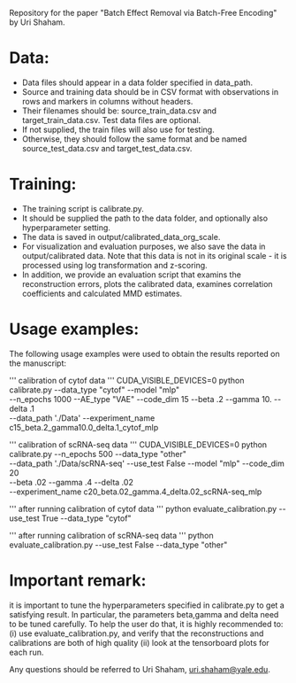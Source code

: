 

Repository for the paper "Batch Effect Removal via Batch-Free Encoding" by Uri Shaham.

# Data:
* Data files should appear in a data folder specified in data_path.
* Source and training data should be in CSV format with observations in rows and markers in columns without headers. 
* Their filenames should be: source_train_data.csv and target_train_data.csv. Test data files are optional. 
* If not supplied, the train files will also use for testing. 
* Otherwise, they should follow the same format and be named source_test_data.csv and target_test_data.csv.

# Training:
* The training script is calibrate.py. 
* It should be supplied the path to the data folder, and optionally also hyperparameter setting.
* The data is saved in output/calibrated_data_org_scale.
* For visualization and evaluation purposes, we also save the data in output/calibrated data. Note that this data is not in its original scale - it is processed using log transformation and z-scoring.
* In addition, we provide an evaluation script that examins the reconstruction errors, plots the calibrated data, examines correlation coefficients and calculated MMD estimates.


# Usage examples:
The following usage examples were used to obtain the results reported on the manuscript:

''' calibration of cytof data '''
CUDA_VISIBLE_DEVICES=0 python calibrate.py --data_type "cytof" --model "mlp" \
--n_epochs 1000 --AE_type "VAE" --code_dim 15 --beta .2 --gamma 10. --delta .1 \
--data_path './Data'  --experiment_name c15_beta.2_gamma10.0_delta.1_cytof_mlp

''' calibration of scRNA-seq data '''
CUDA_VISIBLE_DEVICES=0 python calibrate.py --n_epochs 500 --data_type "other" \
--data_path './Data/scRNA-seq' --use_test False --model "mlp" --code_dim 20 \
--beta .02 --gamma .4 --delta .02 \
--experiment_name c20_beta.02_gamma.4_delta.02_scRNA-seq_mlp


''' after running calibration of cytof data '''
python evaluate_calibration.py --use_test True --data_type "cytof" 

''' after running calibration of scRNA-seq data '''
python evaluate_calibration.py --use_test False --data_type "other" 


# Important remark:
it is important to tune the hyperparameters specified in calibrate.py to get a satisfying result.
In particular, the parameters beta,gamma and delta need to be tuned carefully.
To help the user do that, it is highly recommended to:
(i) use evaluate_calibration.py, and verify that the reconstructions and 
calibrations are both of high quality
(ii) look at the tensorboard plots for each run.



Any questions should be referred to Uri Shaham, uri.shaham@yale.edu.
